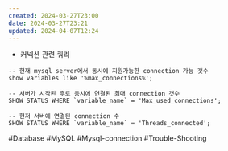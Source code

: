```yaml
---
created: 2024-03-27T23:00
date: 2024-03-27T23:21
updated: 2024-04-07T12:24
---
```


- 커넥션 관련 쿼리
```
-- 현재 mysql server에서 동시에 지원가능한 connection 가능 갯수
show variables like '%max_connections%';

-- 서버가 시작된 후로 동시에 연결된 최대 connection 갯수
SHOW STATUS WHERE `variable_name` = 'Max_used_connections';  

-- 현저 서버에 연결된 connection 수
SHOW STATUS WHERE `variable_name` = 'Threads_connected';
```



#Database
#MySQL 
#Mysql-connection
#Trouble-Shooting